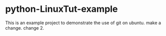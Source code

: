 # python-LinuxTut-example
This is an example project to demonstrate the use of git on ubuntu.
make a change.
change 2.